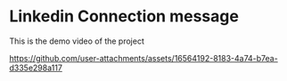 # Linkedin Connection message

This is the demo video of the project




https://github.com/user-attachments/assets/16564192-8183-4a74-b7ea-d335e298a117

